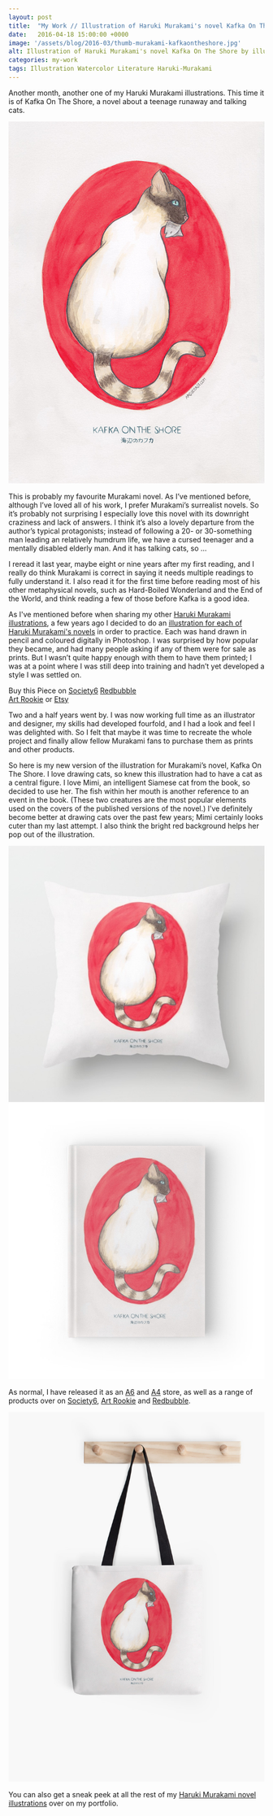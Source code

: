 ```yaml
---
layout: post
title:  "My Work // Illustration of Haruki Murakami's novel Kafka On The Shore"
date: 	2016-04-18 15:00:00 +0000
image: '/assets/blog/2016-03/thumb-murakami-kafkaontheshore.jpg'
alt: Illustration of Haruki Murakami's novel Kafka On The Shore by illustrator / artist Karen Muray of A Rose Cast
categories: my-work
tags: Illustration Watercolor Literature Haruki-Murakami
---
```


<p class="intro">Another month, another one of my Haruki Murakami illustrations. This time it is of Kafka On The Shore, a novel about a teenage runaway and talking cats.</p>

![Watercolor illustration of Haruki Murakami's novel Kafka On The Shore by illustrator / artist Karen Muray of A Rose Cast](/assets/folio/murakami/illustration-murakami-kafkaontheshore.jpg "Watercolor illustration of Haruki Murakami's novel Kafka On The Shore by illustrator / artist Karen Muray of @arosecast")

This is probably my favourite Murakami novel. As I’ve mentioned before, although I’ve loved all of his work, I prefer Murakami’s surrealist novels. So it’s probably not surprising I especially love this novel with its downright craziness and lack of answers. I think it’s also a lovely departure from the author’s typical protagonists; instead of following a 20- or 30-something man leading an relatively humdrum life, we have a cursed teenager and a mentally disabled elderly man. And it has talking cats, so ...

I reread it last year, maybe eight or nine years after my first reading, and I really do think Murakami is correct in saying it needs multiple readings to fully understand it. I also read it for the first time before reading most of his other metaphysical novels, such as Hard-Boiled Wonderland and the End of the World, and think reading a few of those before Kafka is a good idea.

As I've mentioned before when sharing my other [Haruki Murakami illustrations](/tag/Haruki-Murakami/ "Watercolour Illustration for Haruki Murakami's Novels"), a few years ago I decided to do an [illustration for each of Haruki Murakami's novels](http://www.akaihane.co.uk/post/54588755092/haruki-murakami "The original Haruki Murakami novel illustrations") in order to practice. Each was hand drawn in pencil and coloured digitally in Photoshop. I was surprised by how popular they became, and had many people asking if any of them were for sale as prints. But I wasn’t quite happy enough with them to have them printed; I was at a point where I was still deep into training and hadn’t yet developed a style I was settled on.

<div class="highlight">
  <p>Buy <span class="the">this</span> Piece <span class="the">on</span>
    <a href="https://society6.com/product/haruki-murakamis-kafka-on-the-shore--illustration-of-a-siamese-cat-with-a-fish-in-her-mouth-in-pe_print#1=45" title="Buy Watercolor illustration of Haruki Murakami's novel Kafka On The Shore on the A Rose Cast Society6 store">Society6</a>
	<a href="http://www.redbubble.com/people/arosecast/works/21586960-haruki-murakamis-kafka-on-the-shore-illustration-of-a-siamese-cat-with-a-fish-in-her-mouth-in-pencil-and-watercolour" title="Buy Watercolor illustration of Haruki Murakami's novel Kafka On The Shore on the A Rose Cast Redbubble store">Redbubble</a><br>
    <a href="http://www.artrookie.co.uk/ARoseCast" title="Buy Watercolor illustration of Haruki Murakami's novel Kafka On The Shore on the A Rose Cast Art Rookie store">Art Rookie</a>
    <span class="the">or</span>
    <a href="https://www.etsy.com/shop/ARoseCast?section_id=18192366" title="Buy Watercolor illustration of Haruki Murakami's novel Kafka On The Shore on the A Rose Cast Etsy store">Etsy</a>
  </p>
</div>

Two and a half years went by. I was now working full time as an illustrator and designer, my skills had developed fourfold, and I had a look and feel I was delighted with. So I felt that maybe it was time to recreate the whole project and finally allow fellow Murakami fans to purchase them as prints and other products.

So here is my new version of the illustration for Murakami’s novel, Kafka On The Shore. I love drawing cats, so knew this illustration had to have a cat as a central figure. I love Mimi, an intelligent Siamese cat from the book, so decided to use her. The fish within her mouth is another reference to an event in the book. (These two creatures are the most popular elements used on the covers of the published versions of the novel.) I’ve definitely become better at drawing cats over the past few years; Mimi certainly looks cuter than my last attempt. I also think the bright red background helps her pop out of the illustration.

<div class="row">
	<div class="col-md-6">
		<a href="https://society6.com/product/haruki-murakamis-kafka-on-the-shore--illustration-of-a-siamese-cat-with-a-fish-in-her-mouth-in-pe_pillow#25" title="Buy Watercolor illustration of Haruki Murakami's novel Kafka On The Shore, as a range of products on my Society6 Store"><img src="/assets/blog/2016-04/murakami-kafkaontheshore-cushion.jpg" alt="Watercolor illustration of Haruki Murakami's novel Kafka On The Shore by Karen Murray of A Rose Cast" title="Pillow of Watercolor illustration of Haruki Murakami's novel Kafka On The Shore by Karen Murray of @arosecast"></a>
	</div>
	<div class="col-md-6">
		<a href="http://www.redbubble.com/people/arosecast/works/21586960-haruki-murakamis-kafka-on-the-shore-illustration-of-a-siamese-cat-with-a-fish-in-her-mouth-in-pencil-and-watercolour" title="Buy Watercolor illustration of Haruki Murakami's novel Kafka On The Shore, as a range of products on my Redbubble Store"><img src="/assets/blog/2016-04/murakami-kafkaontheshore-journal.jpg" alt="Watercolor illustration of Haruki Murakami's novel Kafka On The Shore by Karen Murray of A Rose Cast" title="Hardcover Journal of Watercolor illustration of Haruki Murakami's novel Kafka On The Shore by Karen Murray of @arosecast"></a>
	</div>
</div>

As normal, I have released it as an [A6](https://www.etsy.com/listing/267617721/haruki-murakami-watercolor-novel "A6 Watercolour Illustration Art Prints for Haruki Murakami's Novels on Esty") and [A4](https://www.etsy.com/listing/276872486/haruki-murakamis-kafka-on-the-shore-a4 "A4 Watercolour Illustration Art Print for Haruki Murakami's Kafka On The Shore on Esty") store, as well as a range of products over on [Society6](https://society6.com/product/haruki-murakamis-kafka-on-the-shore--illustration-of-a-siamese-cat-with-a-fish-in-her-mouth-in-pe_print#1=45 "Watercolour Illustration for Haruki Murakami's Kafka On The Shore on Esty"), [Art Rookie](http://www.artrookie.co.uk/ARoseCast "Watercolour Illustration for Haruki Murakami's Kafka On The Shore on Art Rookie") and [Redbubble](http://www.redbubble.com/people/arosecast/works/21586960-haruki-murakamis-kafka-on-the-shore-illustration-of-a-siamese-cat-with-a-fish-in-her-mouth-in-pencil-and-watercolour "Watercolour Illustration for Haruki Murakami's Kafka On The Shore on Redbubble").

<div class="row">
	<div class="col-md-12">
		<a href="http://www.redbubble.com/people/arosecast/works/21586960-haruki-murakamis-kafka-on-the-shore-illustration-of-a-siamese-cat-with-a-fish-in-her-mouth-in-pencil-and-watercolour" title="Buy Watercolor illustration of Haruki Murakami's novel Kafka On The Shore, as a range of products on my Redbubble Store"><img src="/assets/blog/2016-04/murakami-kafkaontheshore-tote-bag.jpg" alt="Watercolor illustration of Haruki Murakami's novel Kafka On The Shore by Karen Murray of A Rose Cast" title="Tote Bag of Watercolor illustration of Haruki Murakami's novel Kafka On The Shore by Karen Murray of @arosecast"></a>
	</div>
</div>

You can also get a sneak peek at all the rest of my <a href="/project/illustration-murakami.html" title="Haruki Murakami novel watercolor illustrations by illustrator / artist Karen Muray of A Rose Cast">Haruki Murakami novel illustrations</a> over on my portfolio.